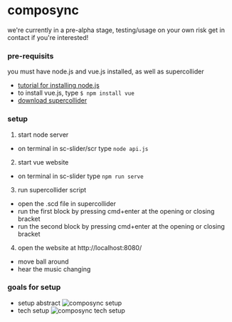 # composync

we're currently in a pre-alpha stage, testing/usage on your own risk
get in contact if you're interested!

### pre-requisits
you must have node.js and vue.js installed, as well as supercollider
- [tutorial for installing node.js](https://developer.mozilla.org/en-US/docs/Learn/Server-side/Express_Nodejs/development_environment#installing_node)
- to install vue.js, type ```$ npm install vue```
- [download supercollider](https://supercollider.github.io/download)

### setup
1) start node server
  - on terminal in sc-slider/scr type ```node api.js```
2) start vue website
  - on terminal in sc-slider type ```npm run serve```
3) run supercollider script
  - open the .scd file in supercollider
  - run the first block by pressing cmd+enter at the opening or closing bracket 
  - run the second block by pressing cmd+enter at the opening or closing bracket 
4) open the website at http://localhost:8080/
  - move ball around
  - hear the music changing


### goals for setup
- setup abstract
![composync setup](https://github.com/floschinnerl/composync/blob/main/composync-loop.gif)
- tech setup
![composync tech setup](https://github.com/floschinnerl/composync/blob/main/tech-illustration.gif)
